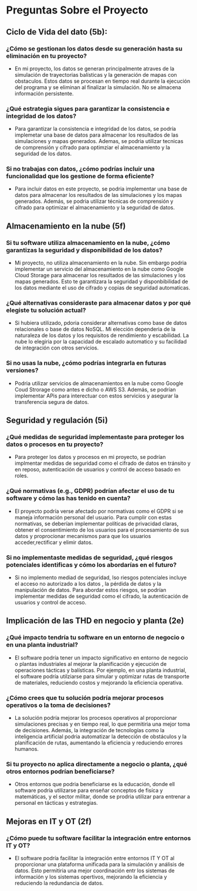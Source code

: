 # Preguntas Sobre el Proyecto


## Ciclo de Vida del dato (5b):

### ¿Cómo se gestionan los datos desde su generación hasta su eliminación en tu proyecto?
  - En mi proyecto, los datos se generan principalmente atraves de la simulación de trayectorias balísticas y la generación de mapas con obstaculos. Estos datos se procesan en tiempo real durante la ejecución
    del programa y se eliminan al finalizar la simulación. No se almacena información persistente.

### ¿Qué estrategia sigues para garantizar la consistencia e integridad de los datos?
  - Para garantizar la consistencia e integridad de los datos, se podría implemetar una base de datos para almacenar los resultados de las simulaciones y mapas generados. Ademas, se podria utilizar tecnicas de comprensión y cifrado para optimziar el almacenamiento y la seguridad de los datos.

### Si no trabajas con datos, ¿cómo podrías incluir una funcionalidad que los gestione de forma eficiente?
  - Para incluir datos en este proyecto, se podria implementar una base de datos para almacenar los resultados de las simulaciones y los mapas generados. Además, se podria utilizar técnicas de comprensión y cifrado para optimizar el almacenamiento y la seguridad de datos.

## Almacenamiento en la nube (5f)

### Si tu software utiliza almacenamiento en la nube, ¿cómo garantizas la seguridad y disponibilidad de los datos?
  - Mi proyecto, no utiliza almacenamiento en la nube. Sin embargo podria implementar un servicio del almacenamiento en la nube como Google Cloud Storage para almacenar los resultados de las simulaciones y los mapas generados. Esto te garantizara la seguridad y disponbibilidad de los datos mediante el uso de cifrado y copias de seguridad automaticas.

### ¿Qué alternativas consideraste para almacenar datos y por qué elegiste tu solución actual? 
  - Si hubiera utilizado, pdoria considerar alternativas como base de datos relacionales o base de datos NoSQL. Mi elección dependeria de la naturaleza de los datos y los requisitos de rendimiento y escabilidad.   La nube lo elegiria por la capacidad de escalado automatico y su facilidad de integración con otros servicios.

### Si no usas la nube, ¿cómo podrías integrarla en futuras versiones?
  - Podria utilizar servicios de almacenamientos en la nube como Google Coud Strorage como antes e dicho o AWS S3. Además, se podrían implementar APis para interectuar con estos servicios y asegurar la transferencia segura de datos.

## Seguridad y regulación (5i)

### ¿Qué medidas de seguridad implementaste para proteger los datos o procesos en tu proyecto?
  - Para proteger los datos y procesos en mi proyecto, se podrían implmentar medidas de seguridad como el cifrado de datos en tránsito y en reposo, autenticación de usuarios y control de acceso basado en roles.

### ¿Qué normativas (e.g., GDPR) podrían afectar el uso de tu software y cómo las has tenido en cuenta?

  - El proyecto podría verse afectado por normativas como el GDPR si se maneja información personal del usuario. Para cumplir con estas normativas, se deberían implementar políticas de privacidad claras, obtener el consentimiento de los usuarios para el procesamiento de sus datos y proprocionar mecanismos para que los usuarios acceder,rectificar y elimir datos.

### Si no implementaste medidas de seguridad, ¿qué riesgos potenciales identificas y cómo los abordarías en el futuro?
  - Si no implemento mediad de seguridad, lso riesgos potenciales incluye el acceso no autorizado a los datos , la pérdida de datos y la manipulación de datos. Para abordar estos riesgos, se podrían  implementar medidas de seguridad como el cifrado, la autenticación de usuarios y control de acceso.

## Implicación de las THD en negocio y planta (2e)

### ¿Qué impacto tendría tu software en un entorno de negocio o en una planta industrial?

 - El software podría tener un impacto significativo en entorno de negocio o plantas industriales al mejorar la planificación y ejecución de operaciones tácticas y balísticas. Por ejemplo, en una planta industrial, el software podría utilziarse para simular y optimizar rutas de transporte de materiales, reduciendo costos y mejorando la eficiencia operativa.

### ¿Cómo crees que tu solución podría mejorar procesos operativos o la toma de decisiones?
  
  - La solución podría mejorar los procesos operativos al proporcionar simulaciones precisas y en tiempo real, lo que permitiria una mejor toma de decisiones. Además, la integración de tecnologías como la inteligencia artificial podria automatizar la detección de obstáculos y la planificación de rutas, aumentando la eficiencia y reduciendo errores humanos.

### Si tu proyecto no aplica directamente a negocio o planta, ¿qué otros entornos podrían beneficiarse?

  - Otros entornos que podria beneficiarse es la educación, donde ell software podría utilizarse para enseñar conceptos de fisíca y matemáticas, y el sector militar, donde se prodria utilizar para entrenar a personal en tácticas y estrategias.


## Mejoras en IT y OT (2f)

### ¿Cómo puede tu software facilitar la integración entre entornos IT y OT?

  - El software podría facilitar la integración entre entornos IT Y OT al proporcionar una plataforma unificada para la simulación y análisis de datos. Esto permitiria una mejor coordinación entr los sistemas de información y los sistemas opertivos, mejorando la eficiencia y reduciendo la redundancia de datos.
